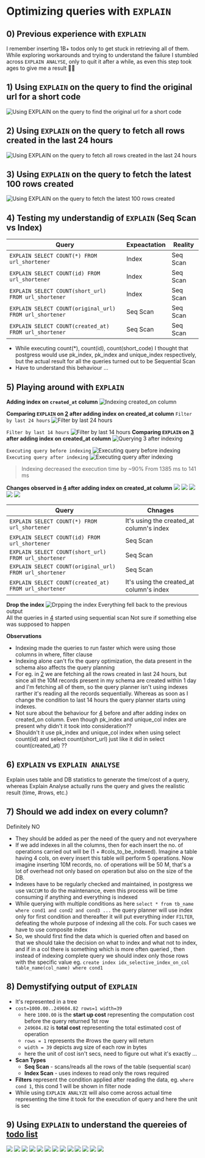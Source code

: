 # Optimizing queries with `EXPLAIN`
## 0) Previous experience with `EXPLAIN`
I remember inserting 1B+ todos only to get stuck in retrieving all of them. While exploring workarounds and trying to understand the failure I stumbled across `EXPLAIN ANALYSE`, only to quit it after a while, as even this step took ages to give me a result 🥹🥹 
## 1) Using `EXPLAIN` on the query to find the original url for a short code

![Using `EXPLAIN` on the query to find the original url for a short code](https://github.com/hs-4419/Query-Profiling/blob/main/Images/explain%20query%20to%20find%20the%20original%20url%20for%20a%20short%20code.png)
## 2) Using `EXPLAIN` on the query to fetch all rows created in the last 24 hours
![Using `EXPLAIN` on the query to fetch all rows created in the last 24 hours](https://github.com/hs-4419/Query-Profiling/blob/main/Images/explain%20query%20to%20fetch%20all%20rows%20created%20in%20the%20last%2024%20hours.png)
## 3) Using `EXPLAIN` on the query to fetch the latest 100 rows created
![Using `EXPLAIN` on the query to fetch the latest 100 rows created](https://github.com/hs-4419/Query-Profiling/blob/main/Images/explain%20query%20to%20fetch%20the%20latest%20100%20rows%20created.png)
## 4) Testing my understandig of `EXPLAIN` (Seq Scan vs Index)
| Query | Expeactation | Reality|
--|--|--
`EXPLAIN SELECT COUNT(*) FROM url_shortener` | Index | Seq Scan
`EXPLAIN SELECT COUNT(id) FROM url_shortener` | Index | Seq Scan
`EXPLAIN SELECT COUNT(short_url) FROM url_shortener` | Index | Seq Scan
`EXPLAIN SELECT COUNT(original_url) FROM url_shortener` | Seq Scan | Seq Scan
`EXPLAIN SELECT COUNT(created_at) FROM url_shortener` | Seq Scan | Seq Scan

- While executing count(*), count(id), count(short_code) I thought that postgress would use pk_index, pk_index and unique_index respectively, but the actual result for all the queries turned out to be Sequential Scan
- Have to understand this behaviour ...


## 5) Playing around with `EXPLAIN`
__Adding index on `created_at` column__
![Indexing created_on column](https://github.com/hs-4419/Query-Profiling/blob/main/Images/%5B5%5D%20Indexing%20created_at%20column.png)
  
__Comparing `EXPLAIN` on [2](https://github.com/hs-4419/Query-Profiling/edit/main/README.md#2-using-explain-on-the-query-to-fetch-all-rows-created-in-the-last-24-hours) after adding index on created_at column__
`Filter by last 24 hours`
![Filter by last 24 hours](https://github.com/hs-4419/Query-Profiling/blob/main/Images/%5B5%5D%20%5B2%5Dexplain%20query%20to%20fetch%20all%20rows%20created%20in%20the%20last%2024%20hours%20after%20adding%20index.png)

`Filter by last 14 hours`
![Filter by last 14 hours](https://github.com/hs-4419/Query-Profiling/blob/main/Images/%5B5%5D%20%5B2%5Dexplain%20query%20to%20fetch%20all%20rows%20created%20in%20the%20last%2014%20hours%20after%20adding%20index.png)
__Comparing `EXPLAIN` on [3](https://github.com/hs-4419/Query-Profiling/edit/main/README.md#3-using-explain-on-the-query-to-fetch-the-latest-100-rows-created) after adding index on created_at column__
![Querying 3 after indexing](https://github.com/hs-4419/Query-Profiling/blob/main/Images/%5B5%5D%20%5B3%5Dexplain%20query%20to%20fetch%20the%20latest%20100%20rows%20created%20after%20adding%20index.png)

`Executing query before indexing`
![Executing query before indexing](https://github.com/hs-4419/Query-Profiling/blob/main/Images/Executing%20query%5B3%5D%20before%20indexing.png)
`Executing query after indexing`
![Executing query after indexing](https://github.com/hs-4419/Query-Profiling/blob/main/Images/Executing%20query%5B3%5D%20after%20indexing.png)
> Indexing decreased the execution time by ~90%
> From 1385 ms to 141 ms

__Changes observed in [4](https://github.com/hs-4419/Query-Profiling/edit/main/README.md#4-testing-my-understandig-of-explain-seq-scan-vs-index) after adding index on created_at column__
![](https://github.com/hs-4419/Query-Profiling/blob/main/Images/%5B4%5D%20explain%20query%20to%20count%20all.png)
![](https://github.com/hs-4419/Query-Profiling/blob/main/Images/%5B4%5D%20explain%20query%20to%20count%20id.png)
![](https://github.com/hs-4419/Query-Profiling/blob/main/Images/%5B4%5D%20explain%20query%20to%20count%20short_url.png)
![](https://github.com/hs-4419/Query-Profiling/blob/main/Images/%5B4%5D%20explain%20query%20to%20count%20original_url.png)
![](https://github.com/hs-4419/Query-Profiling/blob/main/Images/%5B4%5D%20explain%20query%20to%20count%20created_at.png)

| Query | Chnages|
--|--
`EXPLAIN SELECT COUNT(*) FROM url_shortener` | It's using the created_at column's index
`EXPLAIN SELECT COUNT(id) FROM url_shortener` | Seq Scan
`EXPLAIN SELECT COUNT(short_url) FROM url_shortener` | Seq Scan
`EXPLAIN SELECT COUNT(original_url) FROM url_shortener` | Seq Scan
`EXPLAIN SELECT COUNT(created_at) FROM url_shortener` |It's using the created_at column's index

__Drop the index__
![Drpping the index](https://github.com/hs-4419/Query-Profiling/blob/main/Images/%5B5%5D%20Dropping%20the%20index.png)
Everything fell back to the previous output  
All the queries in [4](https://github.com/hs-4419/Query-Profiling#4-testing-my-understandig-of-explain-seq-scan-vs-index) started using sequential scan
Not sure if something else was supposed to happen

  
__Observations__
- Indexing made the queries to run faster which were using those columns in where, filter clause
- Indexing alone can't fix the query optimization, the data present in the schema also affects the query planning
- For eg. in [2](https://github.com/hs-4419/Query-Profiling#2-using-explain-on-the-query-to-fetch-all-rows-created-in-the-last-24-hours) we are fetching all the rows created in last 24 hours, but since all the 10M records present in my schema are created within 1 day and I'm fetching all of them, so the query planner isn't using indexes rarther it's reading all the records sequentially. Whereas as soon as I change the condition to last 14 hours the query planner starts using indexes.
- Not sure about the behaviour for [4](https://github.com/hs-4419/Query-Profiling#4-testing-my-understandig-of-explain-seq-scan-vs-index) before and after adding index on created_on column. Even though pk_index and unique_col index are present why didn't it took into consideration??
- Shouldn't it use pk_index and unique_col index when using select count(id) and select count(short_url) just like it did in select count(created_at) ??

## 6) `EXPLAIN` vs `EXPLAIN ANALYSE`
Explain uses table and DB statistics to generate the time/cost of a query, whereas Explain Analyse actually runs the query and gives the realistic result (time, #rows, etc.)
## 7) Should we add index on every column?
Definitely NO 
- They should be added as per the need of the query and not everywhere
- If we add indexes in all the columns, then for each insert the no. of operations carried out will be (1 + #cols_to_be_indexed). Imagine a table having 4 cols, on every insert this table will perform 5 operations. Now imagine inserting 10M records, no. of operations will be 50 M, that's a lot of overhead not only based on operation but also on the size of the DB.
- Indexes have to be regularly checked and maintained, in postgress we use `VACCUM` to do the maintenance, even this process will be time consuming if anything and everything is indexed
- While querying with multiple conditions as here `select * from tb_name where cond1 and cond2 and cond3 ...` the query planner will use index only for first condition and thereafter it will put everything inder `FILTER`, defeating the whole purpose of indexing all the cols. For such cases we have to use composite index
- So, we should first find the data which is queried often and based on that we should take the decision on what to index and what not to index, and if in a col there is something which is more often queried , then instead of indexing complete query we should index only those rows with the specific value eg. `create index idx_selective_index_on_col table_name(col_name) where cond1 `
## 8) Demystifying output of `EXPLAIN`
- It's represented in a tree
- `cost=1000.00..249604.82 rows=1 width=39`
    - here `1000.00` is the __start up cost__ representing the computation cost before the query returned 1st row
    - `249604.82` is __total cost__ representing the total estimated cost of operation
    - `rows = 1` represents the #rows the query will return
    - `width = 39` depicts avg size of each row in bytes
    - here the unit of cost isn't secs, need to figure out what it's exactly ...
- __Scan Types__
    - __Seq Scan__ - scans/reads all the rows of the table (sequential scan)
    - __Index Scan__ - uses indexes to read only the rows required
- __Filters__ represent the condition applied after reading the data, eg. `where cond 1`, this cond 1 will be shown in filter node
- While using `EXPLAIN ANALYZE` will also come across actual time representing the time it took for the execution of query and here the unit is sec

## 9) Using `EXPLAIN` to understand the quereies of [todo list](https://github.com/hs-4419/Todo-List?tab=readme-ov-file#todo-list)
![](https://github.com/hs-4419/Query-Profiling/blob/main/Images/Bonus/%5B4%5D%20EXPLAIN%20Selecting%20todos%20of%20a%20user%20before%20indexing.png)
![](https://github.com/hs-4419/Query-Profiling/blob/main/Images/Bonus/%5B4%5D%20EXPLAIN%20Selecting%20todos%20of%20a%20user%20after%20indexing.png)
![](https://github.com/hs-4419/Query-Profiling/blob/main/Images/Bonus/%5B5%5D%20EXPLAIN%20updating%20due_date.png)
![](https://github.com/hs-4419/Query-Profiling/blob/main/Images/Bonus/%5B6%5D%20EXPLAIN%20Fetching%20overdue%20todos.png)
![](https://github.com/hs-4419/Query-Profiling/blob/main/Images/Bonus/%5B7%5D%20EXPLAIN%20%23todos%20each%20user%20has.png)
![](https://github.com/hs-4419/Query-Profiling/blob/main/Images/Bonus/%5B8%5D%20EXPLAIN%20updating%20description.png)
![](https://github.com/hs-4419/Query-Profiling/blob/main/Images/Bonus/%5B9%5D%20EXPLAIN%20deleting%20a%20user.png)
![](https://github.com/hs-4419/Query-Profiling/blob/main/Images/Bonus/%5B10%5D%20EXPLAIN%20get%20latest%20todo%20for%20each%20user%20along%20with%20username.png)
![](https://github.com/hs-4419/Query-Profiling/blob/main/Images/Bonus/%5B11%5D%20EXPLAIN%20get%20%23completed%20and%20%23notCompleted%20todos%20for%20each%20user%20with%20userDetails.png)
![](https://github.com/hs-4419/Query-Profiling/blob/main/Images/Bonus/%5B14%5D%20EXPLAIN%20fetching%20all%20todos%20created%20within%20a%20week%20and%20are%20incomplete.png)
![](https://github.com/hs-4419/Query-Profiling/blob/main/Images/Bonus/%5B16%5D%20EXPLAIN%20fetching%20users%20without%20any%20completion%20within%20a%20month.png)
![](https://github.com/hs-4419/Query-Profiling/blob/main/Images/Bonus/%5B19%5D%20EXPLAIN%20full%20text%20search%20before%20creating%20GIN.png)
![](https://github.com/hs-4419/Query-Profiling/blob/main/Images/Bonus/%5B19%5D%20EXPLAIN%20full%20text%20search%20after%20creating%20GIN.png)
